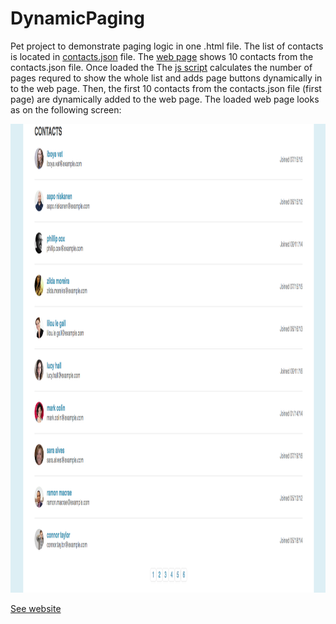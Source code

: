 # DynamicPaging
Pet project to demonstrate paging logic in one .html file. The list of contacts is located in <a href="https://github.com/ihorshvh/DynamicPaging/blob/main/contacts.json">contacts.json</a> file. The <a href="https://github.com/ihorshvh/DynamicPaging/blob/main/index.html">web page</a> shows 10 contacts from the contacts.json file. Once loaded the The <a href="https://github.com/ihorshvh/DynamicPaging/blob/main/js/script.js">js script</a> calculates the number of pages requred to show the whole list and adds page buttons dynamically in to the web page. Then, the first 10 contacts from the contacts.json file (first page) are dynamically added to the web page. The loaded web page looks as on the following screen:

<p align="center">
  <img src="https://github.com/ihorshvh/DynamicPaging/blob/main/front_image.png" width="1050" height="750"/>
</p>

<a href="https://ihorshvh.github.io/DynamicPaging/">See website</a>
